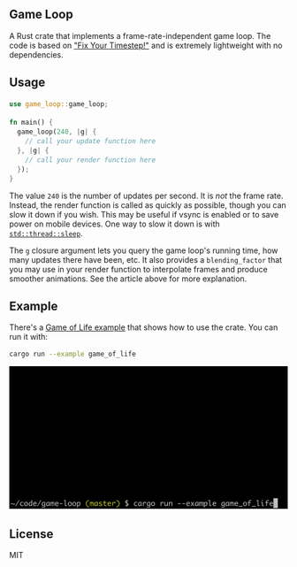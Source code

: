 ## Game Loop

A Rust crate that implements a frame-rate-independent game loop. The code is
based on ["Fix Your Timestep!"](https://gafferongames.com/post/fix_your_timestep/)
and is extremely lightweight with no dependencies.

## Usage

```rust
use game_loop::game_loop;

fn main() {
  game_loop(240, |g| {
    // call your update function here
  }, |g| {
    // call your render function here
  });
}
```

The value `240` is the number of updates per second. It is _not_ the frame rate.
Instead, the render function is called as quickly as possible, though you can
slow it down if you wish. This may be useful if vsync is enabled or to save
power on mobile devices. One way to slow it down is with
[`std::thread::sleep`](https://doc.rust-lang.org/std/thread/fn.sleep.html).

The `g` closure argument lets you query the game loop's running time, how many
updates there have been, etc. It also provides a `blending_factor` that you may
use in your render function to interpolate frames and produce smoother
animations. See the article above for more explanation.

## Example

There's a [Game of Life example](./examples/game_of_life.rs) that shows how to
use the crate. You can run it with:

```sh
cargo run --example game_of_life
```

![Game of Life](./examples/game_of_life.gif)

## License

MIT
